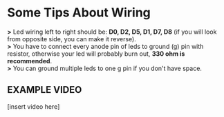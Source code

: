 # Some Tips About Wiring

**>** Led wiring left to right should be: **D0, D2, D5, D1, D7, D8** (if you will look from opposite side, you can make it reverse).
<br>
**>** You have to connect every anode pin of leds to ground (g) pin with resistor, otherwise your led will probably burn out, **330 ohm is recommended**.
<br>
**>** You can ground multiple leds to one g pin if you don't have space.
<br>

## EXAMPLE VIDEO
[insert video here]
